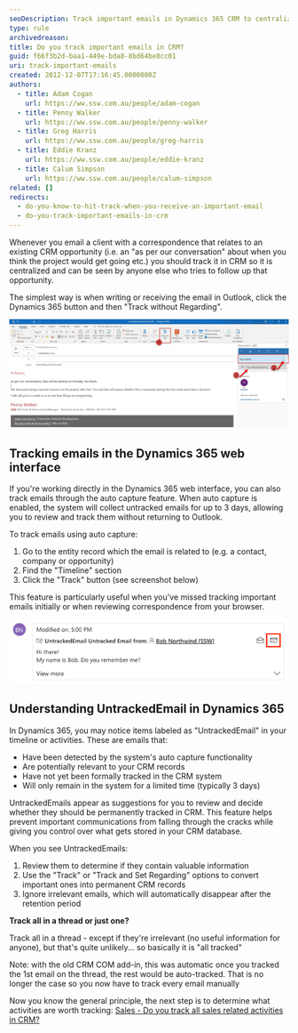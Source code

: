 ```yaml
---
seoDescription: Track important emails in Dynamics 365 CRM to centralize communication and facilitate team collaboration.
type: rule
archivedreason:
title: Do you track important emails in CRM?
guid: f66f3b2d-baa1-449e-bda8-8bd64be8cc01
uri: track-important-emails
created: 2012-12-07T17:16:45.0000000Z
authors:
  - title: Adam Cogan
    url: https://ww.ssw.com.au/people/adam-cogan
  - title: Penny Walker
    url: https://ww.ssw.com.au/people/penny-walker
  - title: Greg Harris
    url: https://ww.ssw.com.au/people/greg-harris
  - title: Eddie Kranz
    url: https://ww.ssw.com.au/people/eddie-kranz
  - title: Calum Simpson
    url: https://ww.ssw.com.au/people/calum-simpson
related: []
redirects:
  - do-you-know-to-hit-track-when-you-receive-an-important-email
  - do-you-track-important-emails-in-crm
---
```


Whenever you email a client with a correspondence that relates to an existing CRM opportunity (i.e. an "as per our conversation" about when you think the project would get going etc.) you should track it in CRM so it is centralized and can be seen by anyone else who tries to follow up that opportunity.

<!--endintro-->

The simplest way is when writing or receiving the email in Outlook, click the Dynamics 365 button and then "Track without Regarding".

![Figure: Tracking an email in Outlook](Track-an-appointment_1710232021944.jpg)

## Tracking emails in the Dynamics 365 web interface

If you're working directly in the Dynamics 365 web interface, you can also track emails through the auto capture feature. When auto capture is enabled, the system will collect untracked emails for up to 3 days, allowing you to review and track them without returning to Outlook.

To track emails using auto capture:

1. Go to the entity record which the email is related to (e.g. a contact, company or opportunity)
2. Find the "Timeline" section
3. Click the "Track" button (see screenshot below)

This feature is particularly useful when you've missed tracking important emails initially or when reviewing correspondence from your browser.

![Figure: Look for the "Track" button in the Timeline section of Dynamics 365 web interface to track emails (highlighted in red)](Track-from-web.png)

## Understanding UntrackedEmail in Dynamics 365

In Dynamics 365, you may notice items labeled as "UntrackedEmail" in your timeline or activities. These are emails that:

- Have been detected by the system's auto capture functionality
- Are potentially relevant to your CRM records
- Have not yet been formally tracked in the CRM system
- Will only remain in the system for a limited time (typically 3 days)

UntrackedEmails appear as suggestions for you to review and decide whether they should be permanently tracked in CRM. This feature helps prevent important communications from falling through the cracks while giving you control over what gets stored in your CRM database.

When you see UntrackedEmails:

1. Review them to determine if they contain valuable information
2. Use the "Track" or "Track and Set Regarding" options to convert important ones into permanent CRM records
3. Ignore irrelevant emails, which will automatically disappear after the retention period

**Track all in a thread or just one?**

Track all in a thread - except if they're irrelevant (no useful information for anyone), but that's quite unlikely... so basically it is "all tracked"

Note: with the old CRM COM add-in, this was automatic once you tracked the 1st email on the thread, the rest would be auto-tracked. That is no longer the case so you now have to track every email manually

Now you know the general principle, the next step is to determine what activities are worth tracking: [Sales - Do you track all sales related activities in CRM?](/sales-do-you-track-all-sales-related-activities-in-crm)
